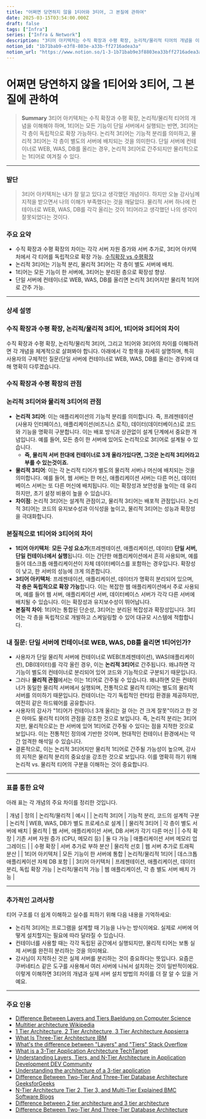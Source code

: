 ```yaml
---
title: "어쩌면 당연하지 않을 1티어와 3티어, 그 본질에 관하여"
date: 2025-03-15T03:54:00.000Z
draft: false
tags: ["Infra"]
series: ["Infra & Network"]
description: "3티어 아키텍처는 수직 확장과 수평 확장, 논리적/물리적 티어의 개념을 이해해야 하며, 1티어는 모든 기능이 단일 서버에서 실행되는 반면, 3티어는 각 층이 독립적으로 확장 가능하다. 논리적 3티어는 기능적 분리를 의미하고, 물리적 3티어는 각 층이 별도의 서버에 배치되는 것을 의미한다. 단일 서버에 컨테이너로 WEB, WAS, DB를 올리는 경우, 논리적 3티어로 간주되지만 물리적으로는 1티어로 여겨질 수 있다."
notion_id: "1b71bab9-e3f8-803e-a33b-ff2716adea3a"
notion_url: "https://www.notion.so/1-3-1b71bab9e3f8803ea33bff2716adea3a"
---
```


# 어쩌면 당연하지 않을 1티어와 3티어, 그 본질에 관하여

> **Summary**
> 3티어 아키텍처는 수직 확장과 수평 확장, 논리적/물리적 티어의 개념을 이해해야 하며, 1티어는 모든 기능이 단일 서버에서 실행되는 반면, 3티어는 각 층이 독립적으로 확장 가능하다. 논리적 3티어는 기능적 분리를 의미하고, 물리적 3티어는 각 층이 별도의 서버에 배치되는 것을 의미한다. 단일 서버에 컨테이너로 WEB, WAS, DB를 올리는 경우, 논리적 3티어로 간주되지만 물리적으로는 1티어로 여겨질 수 있다.

---

### 발단

> 3티어 아키텍처는 내가 잘 알고 있다고 생각했던 개념이다. 하지만 오늘 강사님께 지적을 받으면서 나의 이해가 부족했다는 것을 깨달았다. 물리적 서버 하나에 컨테이너로 WEB, WAS, DB를 각각 올리는 것이 1티어라고 생각했던 나의 생각이 잘못되었다는 것이다.

### 주요 요약

- 수직 확장과 수평 확장의 차이는 각각 서버 자원 증가와 서버 추가로, 3티어 아키텍처에서 각 티어를 독립적으로 확장 가능.
[수직확장 vs 수평확장](https://www.notion.so/1991bab9e3f880fa95a0c74f2a44941b) 
- 논리적 3티어는 기능적 분리, 물리적 3티어는 각 층이 별도 서버에 배치.
- 1티어는 모든 기능이 한 서버에, 3티어는 분리된 층으로 확장성 향상.
- 단일 서버에 컨테이너로 WEB, WAS, DB를 올리면 논리적 3티어지만 물리적 1티어로 간주 가능.
---

### 상세 설명

### 수직 확장과 수평 확장, 논리적/물리적 3티어, 1티어와 3티어의 차이

수직 확장과 수평 확장, 논리적/물리적 3티어, 그리고 1티어와 3티어의 차이를 이해하려면 각 개념을 체계적으로 살펴봐야 합니다. 아래에서 각 항목을 자세히 설명하며, 특히 사용자의 구체적인 질문(단일 서버에 컨테이너로 WEB, WAS, DB를 올리는 경우)에 대해 명확히 다루겠습니다.

### 수직 확장과 수평 확장의 관점

### 논리적 3티어와 물리적 3티어의 관점

- **논리적 3티어**: 이는 애플리케이션의 기능적 분리를 의미합니다. 즉, 프레젠테이션(사용자 인터페이스), 애플리케이션(비즈니스 로직), 데이터(데이터베이스)로 코드와 기능을 명확히 구분합니다. 이는 배포 방식과 상관없이 설계 단계에서 중요한 개념입니다. 예를 들어, 모든 층이 한 서버에 있어도 논리적으로 3티어로 설계될 수 있습니다.
  - **즉, 물리적 서버 한대에 컨테이너로 3개 올라가있다면, 그것은 논리적 3티어라고 부를 수 있는것이죠.**
- **물리적 3티어**: 이는 각 논리적 티어가 별도의 물리적 서버나 머신에 배치되는 것을 의미합니다. 예를 들어, 웹 서버는 한 머신, 애플리케이션 서버는 다른 머신, 데이터베이스 서버는 또 다른 머신에 배치됩니다. 이는 확장성과 보안성을 높이는 데 유리하지만, 초기 설정 비용이 높을 수 있습니다.
- **차이점**: 논리적 3티어는 설계적 관점이고, 물리적 3티어는 배포적 관점입니다. 논리적 3티어는 코드의 유지보수성과 이식성을 높이고, 물리적 3티어는 성능과 확장성을 극대화합니다.
### 본질적으로 1티어와 3티어의 차이

- **1티어 아키텍처**: **모든 구성 요소가**(프레젠테이션, 애플리케이션, 데이터) **단일 서버, 단일 컨테이너에서 실행**됩니다. 이는 간단한 애플리케이션에서 흔히 사용되며, 예를 들어 데스크톱 애플리케이션이 자체 데이터베이스를 포함하는 경우입니다. 확장성이 낮고, 한 서버의 성능에 크게 의존합니다.
- **3티어 아키텍처**: 프레젠테이션, 애플리케이션, 데이터가 명확히 분리되어 있으며, **각 층은 독립적으로 확장 가능**합니다. 이는 복잡한 웹 애플리케이션에서 주로 사용되며, 예를 들어 웹 서버, 애플리케이션 서버, 데이터베이스 서버가 각각 다른 서버에 배치될 수 있습니다. 이는 확장성과 유지보수성이 뛰어납니다.
- **본질적 차이**: 1티어는 통합된 단순성, 3티어는 분리된 복잡성과 확장성입니다. 3티어는 각 층을 독립적으로 개발하고 스케일링할 수 있어 대규모 시스템에 적합합니다.
### 내 질문: 단일 서버에 컨테이너로 WEB, WAS, DB를 올리면 1티어인가?

- 사용자가 단일 물리적 서버에 컨테이너로 WEB(프레젠테이션), WAS(애플리케이션), DB(데이터)를 각각 올린 경우, 이는 **논리적 3티어**로 간주됩니다. 왜냐하면 각 기능이 별도의 컨테이너로 분리되어 있어 코드와 기능적으로 구분되기 때문입니다.
- 그러나 **물리적 관점**에서는 이는 1티어로 간주될 수 있습니다. 왜냐하면 모든 컨테이너가 동일한 물리적 서버에서 실행되며, 전통적으로 물리적 티어는 별도의 물리적 서버를 의미하기 때문입니다. 컨테이너는 각기 독립적인 런타임 환경을 제공하지만, 여전히 같은 하드웨어를 공유합니다.
- 사용자의 강사가 "1티어가 컨테이너 3개 올리는 걸 아는 건 크게 잘못"이라고 한 것은 아마도 물리적 티어의 관점을 강조한 것으로 보입니다. 즉, 논리적 분리는 3티어지만, 물리적으로는 한 서버에 있어 1티어로 간주될 수 있다는 점을 지적한 것으로 보입니다. 이는 전통적인 정의에 기반한 것이며, 현대적인 컨테이너 환경에서는 약간 엄격한 해석일 수 있습니다.
- 결론적으로, 이는 논리적 3티어지만 물리적 1티어로 간주될 가능성이 높으며, 강사의 지적은 물리적 분리의 중요성을 강조한 것으로 보입니다. 이를 명확히 하기 위해 논리적 vs. 물리적 티어의 구분을 이해하는 것이 중요합니다.
---

### 표를 통한 요약

아래 표는 각 개념의 주요 차이를 정리한 것입니다.

| 개념 | 정의 | 논리적/물리적 | 예시 |
| 논리적 3티어 | 기능적 분리, 코드의 설계적 구분 | 논리적 | WEB, WAS, DB가 별도 프로세스로 설계 |
| 물리적 3티어 | 각 층이 별도 서버에 배치 | 물리적 | 웹 서버, 애플리케이션 서버, DB 서버가 각기 다른 머신 |
| 수직 확장 | 기존 서버 자원 증가 (CPU, 메모리 등) | 둘 다 가능 | 애플리케이션 서버 메모리 업그레이드 |
| 수평 확장 | 서버 추가로 부하 분산 | 물리적 선호 | 웹 서버 추가로 트래픽 분산 |
| 1티어 아키텍처 | 모든 기능이 한 서버에 통합 | 논리적/물리적 1티어 | 데스크톱 애플리케이션 자체 DB 포함 |
| 3티어 아키텍처 | 프레젠테이션, 애플리케이션, 데이터 분리, 독립 확장 가능 | 논리적/물리적 가능 | 웹 애플리케이션, 각 층 별도 서버 배치 가능 |

---

### 추가적인 고려사항

티어 구조를 더 쉽게 이해하고 실수를 피하기 위해 다음 내용을 기억하세요:

- 논리적 3티어는 프로그램을 설계할 때 기능을 나누는 방식이에요. 실제로 서버에 어떻게 설치할지는 필요에 따라 달라질 수 있습니다.
- 컨테이너를 사용할 때는 각각 독립된 공간에서 실행되지만, 물리적 티어는 보통 실제 서버를 완전히 분리하는 것을 의미해요.
- 강사님이 지적하신 것은 실제 서버를 분리하는 것이 중요하다는 뜻입니다. 요즘은 쿠버네티스 같은 도구를 사용해서 여러 서버에 나눠서 설치하는 것이 일반적이에요.
이렇게 이해하면 3티어의 개념과 실제 서버 설치 방법의 차이를 더 잘 알 수 있을 거예요.

---

### 주요 인용

- [Difference Between Layers and Tiers Baeldung on Computer Science](https://www.baeldung.com/cs/layers-vs-tiers)
- [Multitier architecture Wikipedia](https://en.wikipedia.org/wiki/Multitier_architecture)
- [1 Tier Architecture, 2 Tier Architecture, 3 Tier Architecture Appsierra](https://www.appsierra.com/blog/tiers-in-software-architecture)
- [What Is Three-Tier Architecture IBM](https://www.ibm.com/topics/three-tier-architecture)
- [What's the difference between "Layers" and "Tiers" Stack Overflow](https://stackoverflow.com/questions/120438/whats-the-difference-between-layers-and-tiers)
- [What is a 3-Tier Application Architecture TechTarget](https://www.techtarget.com/searchsoftwarequality/definition/3-tier-application)
- [Understanding Layers, Tiers, and N-Tier Architecture in Application Development DEV Community](https://dev.to/3bdelrahman/understanding-layers-tiers-and-n-tier-architecture-in-application-development-1hlb)
- [Understanding the architecture of a 3-tier application](https://vfunction.com/blog/3-tier-application/)
- [Difference Between Two-Tier And Three-Tier Database Architecture GeeksforGeeks](https://www.geeksforgeeks.org/difference-between-two-tier-and-three-tier-database-architecture/)
- [N-Tier Architecture Tier 2, Tier 3, and Multi-Tier Explained BMC Software Blogs](https://www.bmc.com/blogs/n-tier-architecture-tier-2-tier-3-and-multi-tier-explained/)
- [Difference between 2 tier architecture and 3 tier architecture](https://www.rfwireless-world.com/Terminology/2-tier-architecture-vs-3-tire-architecture.html)
- [Difference Between Two-Tier And Three-Tier Database Architecture](https://byjus.com/gate/difference-between-two-tier-and-three-tier-database-architecture/)
